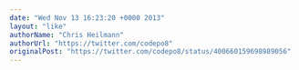 ```yaml
---
date: "Wed Nov 13 16:23:20 +0000 2013"
layout: "like"
authorName: "Chris Heilmann"
authorUrl: "https://twitter.com/codepo8"
originalPost: "https://twitter.com/codepo8/status/400660159698989056"
---
```

